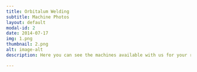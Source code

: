 ```yaml
---
title: Orbitalum Welding
subtitle: Machine Photos
layout: default
modal-id: 2
date: 2014-07-17
img: 1.png
thumbnail: 2.png
alt: image-alt
description: Here you can see the machines available with us for your rental and job work.

---
```

